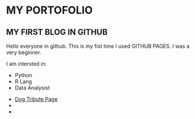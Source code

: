 <html>
  <head>    
  </head>
  <main>
    <h1>MY PORTOFOLIO</h1>
    <h2>MY FIRST BLOG IN GITHUB</h2>
    <p>Hello everyone in github. This is my fist time I used GITHUB PAGES. I was a very beginner.</p>
    <p>I am intersted in:</p>
    <ul>
      <li>Python</li>
      <li>R Lang</li>
      <li>Data Analysist</li>
    </ul>
    <div id="projects">
      <ul>
        <li><a href="https://tulushendrian.github.io/Project/Responsive%20Web%20Design/02.%20Tribute%20Page/index.html">Dog Tribute Page</a></li>
        <li></li>
        <li></li>
      </ul>
    </div>
  </main>
</html>    
